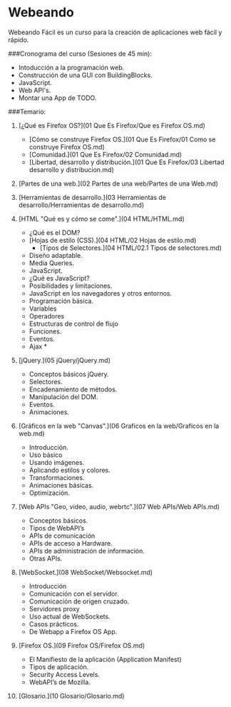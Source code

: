 Webeando
========

Webeando Fácil es un curso para la creación de aplicaciones web fácil y rápido.

###Cronograma del curso (Sesiones de 45 min):

- Intoducción a la programación web.
- Construcción de una GUI con BuildingBlocks.
- JavaScript.
- Web API's.
- Montar una App de TODO.


###Temario:

1. [¿Qué es Firefox OS?](01 Que Es Firefox/Que es Firefox OS.md)
	- [Cómo se construye Firefox OS.](01 Que Es Firefox/01 Como se construye Firefox OS.md)
	- [Comunidad.](01 Que Es Firefox/02 Comunidad.md)
	- [Libertad, desarrollo y distribución.](01 Que Es Firefox/03 Libertad desarrollo y distribucion.md)

2. [Partes de una web.](02 Partes de una web/Partes de una Web.md)

3. [Herramientas de desarrollo.](03 Herramientas de desarrollo/Herramientas de desarrollo.md)

4. [HTML "Qué es y cómo se come".](04 HTML/HTML.md)
	- ¿Qué es el DOM?
	- [Hojas de estilo (CSS).](04 HTML/02 Hojas de estilo.md)
		- [Tipos de Selectores.](04 HTML/02.1 Tipos de selectores.md)
	- Diseño adaptable.
	- Media Queries.
	- JavaScript.
	- ¿Qué es JavaScript?
	- Posibilidades y limitaciones.
	- JavaScript en los navegadores y otros entornos.
	- Programación básica.
	- Variables
	- Operadores
	- Estructuras de control de flujo
	- Funciones.
	- Eventos.
	- Ajax *

5. [jQuery.](05 jQuery/jQuery.md)
	- Conceptos básicos jQuery.
	- Selectores.
	- Encadenamiento de métodos.
	- Manipulación del DOM.
	- Eventos.
	- Animaciones.

6. [Gráficos en la web "Canvas".](06 Graficos en la web/Graficos en la web.md)
	- Introducción.
	- Uso básico
	- Usando imágenes.
	- Aplicando estilos y colores.
	- Transformaciones.
	- Animaciones básicas.
	- Optimización.

7. [Web APIs "Geo, video, audio, webrtc".](07 Web APIs/Web APIs.md)
	- Conceptos básicos.
	- Tipos de WebAPI’s
	- APIs de comunicación
	- APIs de acceso a Hardware.
	- APIs de administración de información.
	- Otras APIs.

8. [WebSocket.](08 WebSocket/Websocket.md)
	- Introducción
	- Comunicación con el servidor.
	- Comunicación de origen cruzado.
	- Servidores proxy
	- Uso actual de WebSockets.
	- Casos prácticos.
	- De Webapp a Firefox OS App.

9. [Firefox OS.](09 Firefox OS/Firefox OS.md)
	- El Manifiesto de la aplicación (Application Manifest)
	- Tipos de aplicación.
	- Security Access Levels.
	- WebAPI’s de Mozilla.
	
10. [Glosario.](10 Glosario/Glosario.md)
